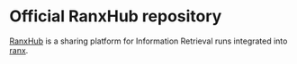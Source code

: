 # Official RanxHub repository

[RanxHub](amenra.github.io/ranxhub) is a sharing platform for Information Retrieval runs integrated into [ranx](https://github.com/AmenRa/ranx).
